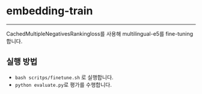 # embedding-train
---
CachedMultipleNegativesRankingloss를 사용해 multilingual-e5를 fine-tuning합니다.
## 실행 방법
- `bash scritps/finetune.sh` 로 실행합니다.
- `python evaluate.py`로 평가를 수행합니다.
